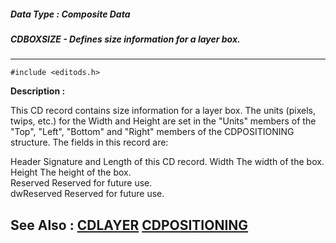 ##### Data Type : Composite Data
##### CDBOXSIZE - Defines size information for a layer box. 
---
```
#include <editods.h>
```
**Description :**

This CD record contains size information for a layer box. The units (pixels, 
twips, etc.) for the Width and Height are set in the "Units" members of the 
"Top", "Left", "Bottom" and "Right" members of the CDPOSITIONING structure. The 
fields in this record are:

Header  Signature and Length of this CD record.
Width  The width of the box.   
Height  The height of the box.   
Reserved Reserved for future use.  
dwReserved Reserved for future use.

**See Also :**
[CDLAYER](/reference/Data/CDLAYER)
[CDPOSITIONING](/reference/Data/CDPOSITIONING)
---

